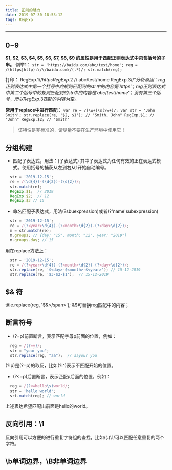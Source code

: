 ```yaml
---
title: 正则的魅力
date: 2019-07-30 18:53:12
tags: RegExp
---
```

--------------------
## $0-$9
**$1, $2, $3, $4, $5, $6, $7, $8, $9 的属性是用于匹配正则表达式中包含括号的子串。**
例举1：
`str = 'https://baidu.com/abc/test/home';
reg = /(https|http):\/\/baidu.com\/(.*)/;
str.match(reg);`

打印：
RegExp.$1  // https 
RegExp.$2  // abc/test/home 
RegExp.$3  // '' 
分析原因：
reg正则表达式中第一个括号中的规则匹配到的str中的内容是‘https’；
reg正则表达式中第二个括号中的规则匹配到的str中的内容是‘abc/test/home’；
没有第三个括号，所以RegExp.$3匹配的内容为空。

<!-- more -->

**常用于replace中进行匹配：**
`var re = /(\w+)\s(\w+)/;
var str = 'John Smith';
str.replace(re, '$2, $1'); // "Smith, John"
RegExp.$1; // "John"
RegExp.$2; // "Smith"`

> 该特性是非标准的，请尽量不要在生产环境中使用它！

## 分组构建
* 匹配子表达式，用法：(子表达式)
其中子表达式为任何有效的正在表达式模式。使用括号的捕获从左到右从1开始自动编号。
```js
  str = '2019-12-15';
  re = /(\d{4})-(\d{2})-(\d{2})/;
  str.match(re);
  RegExp.$1;  // 2019
  RegExp.$2;  // 12
  RegExp.$3 // 15
```
* 命名匹配子表达式，用法(?<name>sbuexpression)或者(?'name'subexpression)
```js
  str = '2019-12-15';
  re = /(?<year>\d{4})-(?<month>\d{2})-(?<day>\d{2})/;
  m = str.match(re);
  m.groups; // {day: "15", month: "12", year: "2019"}
  m.groups.day; // 15
```
用在replace方法上：
```js
  str = '2019-12-15';
  re = /(?<year>\d{4})-(?<month>\d{2})-(?<day>\d{2})/;
  str.replace(re, '$<day>-$<month>-$<year>'); // 15-12-2019
  str.replace(re, '$3-$2-$1');  // 15-12-2019
```

## $& 符
title.replace(reg, '<span>$&</span>');
&$可替换reg匹配中的内容；

## 断言符号
* (?=p)前置断言，表示匹配字母p前面的位置，例如：
```js
  reg = /(?=y)/; 
  str = "your you";
  str.replace(reg, "aa");  // aayour you
```
(?!p)是(?=p)的取反，比如(?!^)表示不匹配开始的位置。
* (?<=p)后置断言，表示匹配p后面的位置，例如：
```js
  reg = /(?<=hello\s)world/;
  str = 'hello world';
  srt.match(reg); // world
```
上述表达希望匹配出前面是hello的world。

## 反向引用：\1
反向引用可以方便的进行重复字符组的查找，比如/(.)\1/可以匹配任意重复的两个字符。

## \b单词边界，\B非单词边界